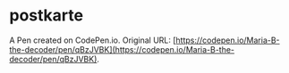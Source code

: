 # postkarte

A Pen created on CodePen.io. Original URL: [https://codepen.io/Maria-B-the-decoder/pen/qBzJVBK](https://codepen.io/Maria-B-the-decoder/pen/qBzJVBK).

